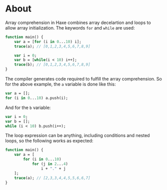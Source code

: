 # About

Array comprehension in Haxe combines array decelartion and loops to allow array initialization. The keywords `for` and `while` are used:

```haxe
function main() {
    var a = [for (i in 0...10) i];
    trace(a); // [0,1,2,3,4,5,6,7,8,9]

    var i = 0;
    var b = [while(i < 10) i++];
    trace(b); // [0,1,2,3,4,5,6,7,8,9]
}
```

The compiler generates code required to fulfill the array comprehension. So for the above example, the `a` variable is done like this:

```haxe
var a = [];
for (i in 0...10) a.push(i);
```

And for the `b` variable:

```haxe
var i = 0;
var b = [];
while (i < 10) b.push(i++); 
```

The loop expression can be anything, including conditions and nested loops, so the following works as expected:

```haxe
function main() {
    var a = [
        for (i in 0...10) 
            for (j in 2...4)
                i + "." + j
    ];
    trace(a); // [2,3,3,4,4,5,5,6,6,7]
}
```